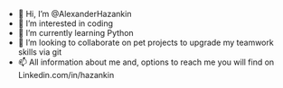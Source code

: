 - 👋 Hi, I’m @AlexanderHazankin
- 👀 I’m interested in coding
- 🌱 I’m currently learning Python
- 💞️ I’m looking to collaborate on pet projects to upgrade my teamwork skills via git
- 📫 All information about me and, options to reach me you will find on Linkedin.com/in/hazankin

<!---
AlexanderHazankin/AlexanderHazankin is a ✨ special ✨ repository because its `README.md` (this file) appears on your GitHub profile.
You can click the Preview link to take a look at your changes.
--->

